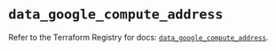 # `data_google_compute_address`

Refer to the Terraform Registry for docs: [`data_google_compute_address`](https://registry.terraform.io/providers/hashicorp/google/6.27.0/docs/data-sources/compute_address).
